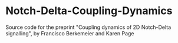 # Notch-Delta-Coupling-Dynamics
Source code for the preprint "Coupling dynamics of 2D Notch-Delta signalling", by Francisco Berkemeier and Karen Page
